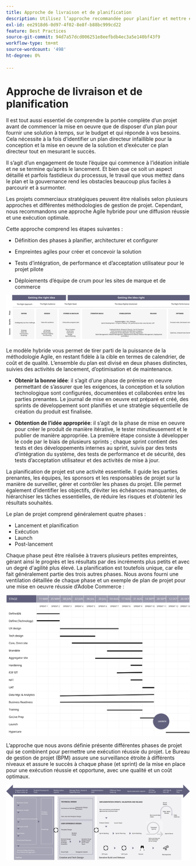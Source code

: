 ```yaml
---
title: Approche de livraison et de planification
description: Utilisez l’approche recommandée pour planifier et mettre en oeuvre Adobe Commerce.
exl-id: ee2918d6-0d97-4f02-8e8f-b88bc999cd22
feature: Best Practices
source-git-commit: 94d7a57dcd006251e8eefbdb4ec3a5e140bf43f9
workflow-type: tm+mt
source-wordcount: '498'
ht-degree: 0%

---
```


# Approche de livraison et de planification

Il est tout aussi essentiel de comprendre la portée complète d’un projet avant de commencer la mise en oeuvre que de disposer d’un plan pour fournir une solution à temps, sur le budget et qui réponde à vos besoins. Cela nécessite à la fois d’identifier un plan directeur infaillible pour la conception et la mise en oeuvre de la solution et d’exécuter ce plan directeur tout en mesurant le succès.

Il s’agit d’un engagement de toute l’équipe qui commence à l’idéation initiale et ne se termine qu’après le lancement. Et bien que ce soit un aspect détaillé et parfois fastidieux du processus, le travail que vous mettez dans le plan et la gouvernance rend les obstacles beaucoup plus faciles à parcourir et à surmonter.

Les projets commerciaux stratégiques peuvent être réalisés selon plusieurs approches et différentes méthodologies de gestion de projet. Cependant, nous recommandons une approche Agile hybride pour une diffusion réussie et une exécution optimale.

Cette approche comprend les étapes suivantes :

- Définition des phases à planifier, architecturer et configurer

- Empreintes agiles pour créer et concevoir la solution

- Tests d’intégration, de performance et d’acceptation utilisateur pour le projet pilote

- Déploiements d’équipe de crum pour les sites de marque et de commerce

![Exemple de modèle de planification](../../assets/playbooks/planning-model.svg)

Le modèle hybride vous permet de tirer parti de la puissance de la méthodologie Agile, en restant fidèle à la cible en termes de calendrier, de coût et de qualité. L’ensemble du plan est divisé en deux phases distinctes, suivies des activités de lancement, d’optimisation et de maintenance.

- **Obtenir la bonne idée**: il s’agit d’une phase de prémise en oeuvre permettant de s’assurer que les exigences, la conception et la solution technologique sont configurées, documentées et collaborées entre les parties prenantes. Le journal de mise en oeuvre est préparé et créé, des sprints de développement sont planifiés et une stratégie séquentielle de création du produit est finalisée.

- **Obtention de l’idée appropriée**: il s’agit de la phase de mise en oeuvre pour créer le produit de manière itérative, le tester minutieusement et le publier de manière appropriée. La première étape consiste à développer le code par le biais de plusieurs sprints ; chaque sprint contient des tests et des développements internes au sprint, suivis par des tests d’intégration du système, des tests de performance et de sécurité, des tests d’acceptation utilisateur et des activités de mise à jour.

La planification de projet est une activité essentielle. Il guide les parties prenantes, les équipes, les sponsors et les responsables de projet sur la manière de surveiller, gérer et contrôler les phases du projet. Elle permet également d’identifier les objectifs, d’éviter les échéances manquantes, de hiérarchiser les tâches essentielles, de réduire les risques et d’obtenir les résultats souhaités.

Le plan de projet comprend généralement quatre phases :

- Lancement et planification
- Exécution
- Launch
- Post-lancement

Chaque phase peut être réalisée à travers plusieurs petites empreintes, gérant ainsi le progrès et les résultats par des incréments plus petits et avec un degré d&#39;agilité plus élevé. La planification est toutefois unique, car elle fait généralement partie des trois autres phases. Nous avons fourni une ventilation détaillée de chaque phase et un exemple de plan de projet pour une mise en oeuvre réussie d’Adobe Commerce :

![Graphique Gantt de planification de projet](../../assets/playbooks/gantt-chart.svg)

L’approche que nous avons définie présente différentes phases de projet qui se combinent pour permettre une exécution réussie du projet. Le Bureau de gestion de projet (BPM) assure une surveillance étroite à différents niveaux et assure le succès à chaque phase (et sprint) de la mise en place pour une exécution réussie et opportune, avec une qualité et un coût optimaux.

![Infographie de l&#39;approche de planification d&#39;exemple](../../assets/playbooks/planning-approach-sample.svg)
